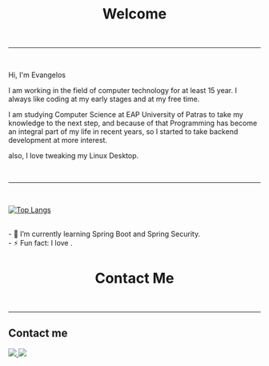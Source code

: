 <!--
**EvangelosBatsalis/EvangelosBatsalis** is a ✨ _special_ ✨ repository because its `README.md` (this file) appears on your GitHub profile.

Here are some ideas to get you started:




- 🔭 I’m currently working on ...
- 🌱 I’m currently learning ...
- 👯 I’m looking to collaborate on ...
- 🤔 I’m looking for help with ...
- 💬 Ask me about ...
- 📫 How to reach me: ...
- 😄 Pronouns: ...
- ⚡ Fun fact: ...

-->
<!DOCTYPE html>
<html>
<head>
	<!--
<style>
.button {
  background-color: #0077B6;
  border: solid;
  color: white;
  padding: 10px 32px;
  text-align: center;
  text-decoration: none;
  display: inline-block;
  font-size: 16px;
  /* margin: 4px 2px; */
  cursor: pointer;
}
.button:hover{
	background-color:#023e8a;
}
</style>
	-->
</head>
<body>

<h1 align="center"> Welcome </h1>
<br>
<hr>
<br>
<p>Hi, I'm Evangelos</p>

<p>I am working in the field of computer technology for at least 15 year. I always like coding at my early stages and at my free time.</p>
<p>I am studying Computer Science at EAP University of Patras to take my knowledge to the next step, and because of that Programming has become an integral part of my life in recent years, so I started to take backend development at more interest.</p>  
<p>also, I love tweaking my Linux Desktop.</p>
<br>
<hr>
<br>

[![Top Langs](https://github-readme-stats.vercel.app/api/top-langs/?username=EvangelosBatsalis&layout=compact)](https://github.com/anuraghazra/github-readme-stats)

<br>
- 🌱 I’m currently learning Spring Boot and Spring Security.
<br>
- ⚡ Fun fact: I love <JetBrains academy\>.
<br>
<h1 align="center">Contact Me</h1>
<br>
<hr>

<h2>Contact me</h2>

<!-- <button>Default Button</button>
<a href="https://www.linkedin.com/in/evangelos-batsalis/" class="button" target="_blank">LinkdIn</a>
<a href="mailto:vbatsalis@gmail.com" class="button">Gmail</a>
-->
<a href="https://www.linkedin.com/in/evangelos-batsalis/" target="_blank" rel="nofollow">
<img src="https://camo.githubusercontent.com/a493f6833f99fb3c85788d6d9305e6b7a42b838e5ee5d138fd9a8214a7e77472/68747470733a2f2f696d672e736869656c64732e696f2f62616467652f6c696e6b6564696e2d2532333030373742352e7376673f267374796c653d666f722d7468652d6261646765266c6f676f3d6c696e6b6564696e266c6f676f436f6c6f723d7768697465" data-canonical-src="https://img.shields.io/badge/linkedin-%230077B5.svg?&amp;style=for-the-badge&amp;logo=linkedin&amp;logoColor=white" style="max-width: 100%;"></a><a href="mailto:vbatsalis@gmail.com">
<img src="https://camo.githubusercontent.com/56ba4bd7b81fca964e6c5daddacf7d1ac6d3ef0d7d34b438a5357b0d607bb4b6/68747470733a2f2f696d672e736869656c64732e696f2f62616467652f476d61696c2d2532333445333441372e7376673f267374796c653d666f722d7468652d6261646765266c6f676f3d676f6f676c65266c6f676f436f6c6f723d7768697465" data-canonical-src="https://img.shields.io/badge/Gmail-%234E34A7.svg?&amp;style=for-the-badge&amp;logo=google&amp;logoColor=white" style="max-width: 100%;"></a>

</body>
</html>
